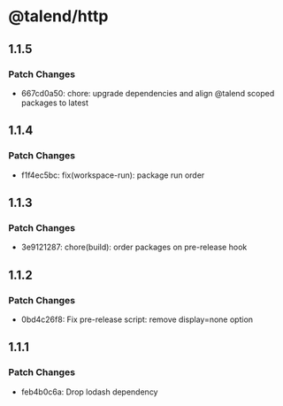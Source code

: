 # @talend/http

## 1.1.5

### Patch Changes

- 667cd0a50: chore: upgrade dependencies and align @talend scoped packages to latest

## 1.1.4

### Patch Changes

- f1f4ec5bc: fix(workspace-run): package run order

## 1.1.3

### Patch Changes

- 3e9121287: chore(build): order packages on pre-release hook

## 1.1.2

### Patch Changes

- 0bd4c26f8: Fix pre-release script: remove display=none option

## 1.1.1

### Patch Changes

- feb4b0c6a: Drop lodash dependency

